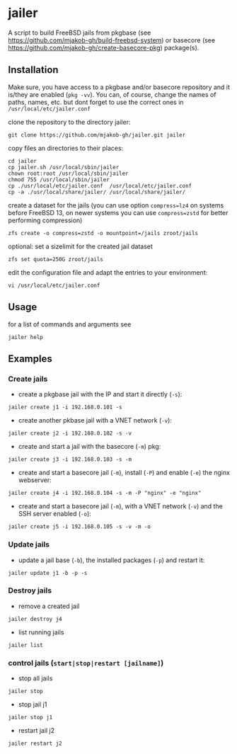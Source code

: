 # jailer

A script to build FreeBSD jails from pkgbase (see https://github.com/mjakob-gh/build-freebsd-system) or basecore (see https://github.com/mjakob-gh/create-basecore-pkg) package(s).

## Installation
Make sure, you have access to a pkgbase and/or basecore repository and it is/they are enabled (```pkg -vv```).
You can, of course, change the names of paths, names, etc. but dont forget to use the correct ones in ```/usr/local/etc/jailer.conf```

clone the repository to the directory jailer:
```shell
git clone https://github.com/mjakob-gh/jailer.git jailer
```
copy files an directories to their places:
```shell
cd jailer
cp jailer.sh /usr/local/sbin/jailer
chown root:root /usr/local/sbin/jailer
chmod 755 /usr/local/sbin/jailer
cp ./usr/local/etc/jailer.conf  /usr/local/etc/jailer.conf
cp -a ./usr/local/share/jailer/ /usr/local/share/jailer/
```
create a dataset for the jails (you can use option ```compress=lz4``` on systems before FreeBSD 13, on newer systems you can use ```compress=zstd``` for better performing compression)
```shell
zfs create -o compress=zstd -o mountpoint=/jails zroot/jails
```
optional: set a sizelimit for the created jail dataset
```shell
zfs set quota=250G zroot/jails
```
edit the configuration file and adapt the entries to your environment:
```shell
vi /usr/local/etc/jailer.conf
```

## Usage
for a list of commands and arguments see
```shell
jailer help
```

## Examples
### Create jails
* create a pkgbase jail with the IP and start it directly (```-s```):
```shell
jailer create j1 -i 192.168.0.101 -s
```
* create another pkbase jail with a VNET network (```-v```):
```shell
jailer create j2 -i 192.168.0.102 -s -v
```
* create and start a jail with the basecore (```-m```) pkg:
```shell
jailer create j3 -i 192.168.0.103 -s -m
```
* create and start a basecore jail (```-m```), install (```-P```) and enable (```-e```) the nginx webserver:
```shell
jailer create j4 -i 192.168.0.104 -s -m -P "nginx" -e "nginx"
```
* create and start a basecore jail (```-m```), with a VNET network (```-v```) and the SSH server enabled (```-o```):
```shell
jailer create j5 -i 192.168.0.105 -s -v -m -o
```
### Update jails
* update a jail base (```-b```), the installed packages (```-p```) and restart it:
```shell
jailer update j1 -b -p -s
```
### Destroy jails
* remove a created jail
```shell
jailer destroy j4
```
* list running jails
```shell
jailer list
```
### control jails (```start|stop|restart [jailname]```)
* stop all jails
```shell
jailer stop
```
* stop jail j1
```shell
jailer stop j1
```
* restart jail j2
```shell
jailer restart j2
```